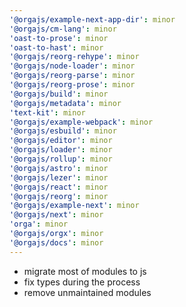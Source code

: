 ```yaml
---
'@orgajs/example-next-app-dir': minor
'@orgajs/cm-lang': minor
'oast-to-prose': minor
'oast-to-hast': minor
'@orgajs/reorg-rehype': minor
'@orgajs/node-loader': minor
'@orgajs/reorg-parse': minor
'@orgajs/reorg-prose': minor
'@orgajs/build': minor
'@orgajs/metadata': minor
'text-kit': minor
'@orgajs/example-webpack': minor
'@orgajs/esbuild': minor
'@orgajs/editor': minor
'@orgajs/loader': minor
'@orgajs/rollup': minor
'@orgajs/astro': minor
'@orgajs/lezer': minor
'@orgajs/react': minor
'@orgajs/reorg': minor
'@orgajs/example-next': minor
'@orgajs/next': minor
'orga': minor
'@orgajs/orgx': minor
'@orgajs/docs': minor
---
```


- migrate most of modules to js
- fix types during the process
- remove unmaintained modules
